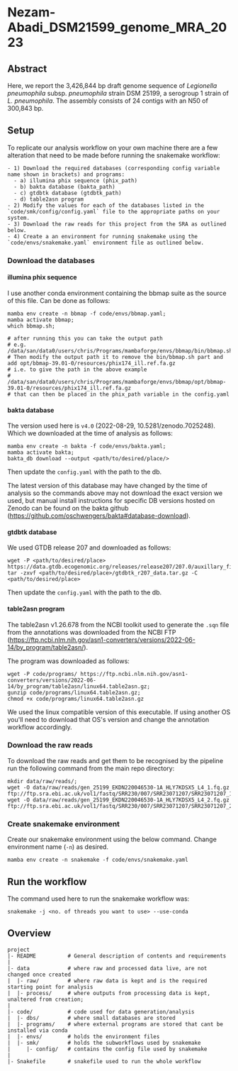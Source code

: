 # Nezam-Abadi_DSM21599_genome_MRA_2023

## Abstract

Here, we report the 3,426,844 bp draft genome sequence of *Legionella pneumophila* subsp. *pneumophila* strain DSM 25199, a serogroup 1 strain of *L. pneumophila*. The assembly consists of 24 contigs with an N50 of 300,843 bp. 

## Setup

To replicate our analysis workflow on your own machine there are a few alteration that need to be made before running the snakemake workflow:

    - 1) Download the required databases (corresponding config variable name shown in brackets) and programs:
      - a) illumina phix sequence (phix_path)
      - b) bakta database (bakta_path)
      - c) gtdbtk database (gtdbtk_path)
      - d) table2asn program
    - 2) Modify the values for each of the databases listed in the `code/smk/config/config.yaml` file to the appropriate paths on your system.
    - 3) Download the raw reads for this project from the SRA as outlined below.
    - 4) Create a an environment for running snakemake using the `code/envs/snakemake.yaml` environment file as outlined below.

### Download the databases

#### illumina phix sequence

I use another conda environment containing the bbmap suite as the source of this file. Can be done as follows:

```
mamba env create -n bbmap -f code/envs/bbmap.yaml;
mamba activate bbmap;
which bbmap.sh;

# after running this you can take the output path 
# e.g. /data/san/data0/users/chris/Programs/mambaforge/envs/bbmap/bin/bbmap.sh
# Then modify the output path it to remove the bin/bbmap.sh part and add opt/bbmap-39.01-0/resources/phix174_ill.ref.fa.gz
# i.e. to give the path in the above example 
# /data/san/data0/users/chris/Programs/mambaforge/envs/bbmap/opt/bbmap-39.01-0/resources/phix174_ill.ref.fa.gz 
# that can then be placed in the phix_path variable in the config.yaml
```

#### bakta database

The version used here is `v4.0` (2022-08-29, 10.5281/zenodo.7025248). Which we downloaded at the time of analysis as follows:

```
mamba env create -n bakta -f code/envs/bakta.yaml;
mamba activate bakta;
bakta_db download --output <path/to/desired/place/>
```

Then update the `config.yaml` with the path to the db.

The latest version of this database may have changed by the time of analysis so the commands above may not download the exact version we used, but manual install instructions for specific DB versions hosted on Zenodo can be found on the bakta github (https://github.com/oschwengers/bakta#database-download).

#### gtdbtk database

We used GTDB release 207 and downloaded as follows:

```
wget -P <path/to/desired/place> https://data.gtdb.ecogenomic.org/releases/release207/207.0/auxillary_files/gtdbtk_r207_data.tar.gz
tar -zxvf <path/to/desired/place>/gtdbtk_r207_data.tar.gz -C <path/to/desired/place>
```

Then update the `config.yaml` with the path to the db.

#### table2asn program

The table2asn v1.26.678 from the NCBI toolkit used to generate the `.sqn` file from the annotations was downloaded from the NCBI FTP (https://ftp.ncbi.nlm.nih.gov/asn1-converters/versions/2022-06-14/by_program/table2asn/). 

The program was downloaded as follows:

```
wget -P code/programs/ https://ftp.ncbi.nlm.nih.gov/asn1-converters/versions/2022-06-14/by_program/table2asn/linux64.table2asn.gz;
gunzip code/programs/linux64.table2asn.gz;
chmod +x code/programs/linux64.table2asn.gz
```

We used the linux compatible version of this executable. If using another OS you'll need to download that OS's version and change the annotation workflow accordingly. 

### Download the raw reads

To download the raw reads and get them to be recognised by the pipeline run the following command from the main repo directory:

```
mkdir data/raw/reads/;
wget -O data/raw/reads/gen_25199_EKDN220046530-1A_HLY7KDSX5_L4_1.fq.gz ftp://ftp.sra.ebi.ac.uk/vol1/fastq/SRR230/007/SRR23071207/SRR23071207_1.fastq.gz;
wget -O data/raw/reads/gen_25199_EKDN220046530-1A_HLY7KDSX5_L4_2.fq.gz ftp://ftp.sra.ebi.ac.uk/vol1/fastq/SRR230/007/SRR23071207/SRR23071207_2.fastq.gz
```

### Create snakemake environment

Create our snakemake environment using the below command. Change environment name (`-n`) as desired.

```
mamba env create -n snakemake -f code/envs/snakemake.yaml
```

## Run the workflow

The command used here to run the snakemake workflow was:

```
snakemake -j <no. of threads you want to use> --use-conda
```

## Overview

```
project
|- README          # General description of contents and requirements
|
|- data            # where raw and processed data live, are not changed once created
|  |- raw/         # where raw data is kept and is the required starting point for analysis
|  |- process/     # where outputs from processing data is kept, unaltered from creation;
|
|- code/           # code used for data generation/analysis
|  |- dbs/         # where small databases are stored
|  |- programs/    # where external programs are stored that cant be installed via conda
|  |- envs/        # holds the environment files
|  |- smk/         # holds the subworkflows used by snakemake
|     |- config/   # contains the config file used by snakemake
|
|- Snakefile       # snakefile used to run the whole workflow
```

